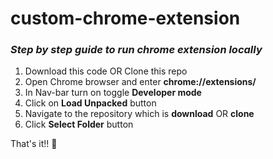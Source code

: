 # custom-chrome-extension
### _Step by step guide to run chrome extension locally_

1. Download this code OR Clone this repo
2. Open Chrome browser and enter **chrome://extensions/**
3. In Nav-bar turn on toggle **Developer mode**
4. Click on **Load Unpacked** button
5. Navigate to the repository which is __download__ OR __clone__
6. Click **Select Folder** button

That's it!! :gift_heart:
